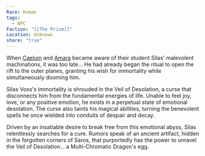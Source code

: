```yaml
---
Race: Human
tags:
  - NPC
Faction: "[[The Prism]]"
Location: Unknown
share: "true"
---
```


When [Caelum](../../../History-&%20Lore/Legends/Caelum.md) and [Amara](../../../Locations-&%20NPCs/Cities%20&%20Towns/Pyrris/NPCs/Queen-Amara.md) became aware of their student Silas' malevolent machinations, it was too late... He had already began the ritual to open the rift to the outer planes, granting his wish for immortality while simultaneously dooming him.

Silas Voss's immortality is shrouded in the Veil of Desolation, a curse that disconnects him from the fundamental energies of life. Unable to feel joy, love, or any positive emotion, he exists in a perpetual state of emotional desolation. The curse also taints his magical abilities, turning the benevolent spells he once wielded into conduits of despair and decay.

Driven by an insatiable desire to break free from this emotional abyss, Silas relentlessly searches for a cure. Rumors speak of an ancient artifact, hidden in the forgotten corners of Saros, that purportedly has the power to unravel the Veil of Desolation... a Multi-Chromatic Dragon's egg.